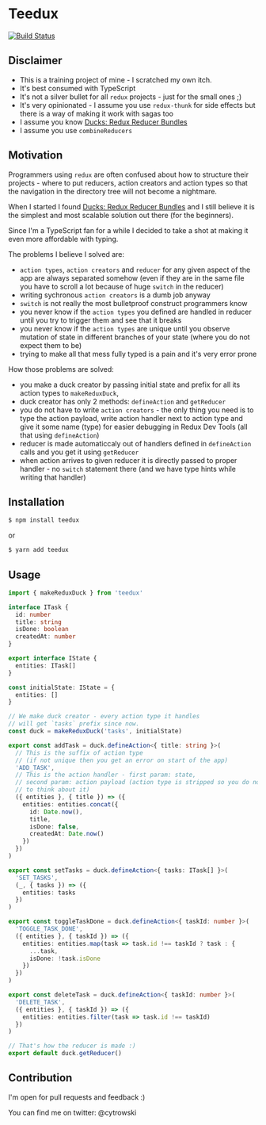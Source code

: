 # Teedux

[![Build Status](https://travis-ci.org/cytrowski/teedux.png?branch=master)](https://travis-ci.org/cytrowski/teedux)

## Disclaimer

- This is a training project of mine - I scratched my own itch.
- It's best consumed with TypeScript
- It's not a silver bullet for all `redux` projects - just for the small ones ;)
- It's very opinionated - I assume you use `redux-thunk` for side effects but there is a way of making it work with sagas too
- I assume you know [Ducks: Redux Reducer Bundles](https://github.com/erikras/ducks-modular-redux)
- I assume you use `combineReducers`

## Motivation

Programmers using `redux` are often confused about how to structure their projects - where to put reducers, action creators and action types so that the navigation in the directory tree will not become a nightmare. 

When I started I found [Ducks: Redux Reducer Bundles](https://github.com/erikras/ducks-modular-redux) and I still believe it is the simplest and most scalable solution out there (for the beginners).

Since I'm a TypeScript fan for a while I decided to take a shot at making it even more affordable with typing.

The problems I believe I solved are:

- `action types`, `action creators` and `reducer` for any given aspect of the app are always separated somehow (even if they are in the same file you have to scroll a lot because of huge `switch` in the reducer)
- writing sychronous `action creators` is a dumb job anyway
- `switch` is not really the most bulletproof construct programmers know
- you never know if the `action types` you defined are handled in reducer until you try to trigger them and see that it breaks
- you never know if the `action types` are unique until you observe mutation of state in different branches of your state (where you do not expect them to be)
- trying to make all that mess fully typed is a pain and it's very error prone

How those problems are solved:

- you make a duck creator by passing initial state and prefix for all its action types to `makeReduxDuck`, 
- duck creator has only 2 methods: `defineAction` and `getReducer`
- you do not have to write `action creators` - the only thing you need is to type the action payload, write action handler next to action type and give it some name (type) for easier debugging in Redux Dev Tools (all that using `defineAction`)
- reducer is made automaticcaly out of handlers defined in `defineAction` calls and you get it using `getReducer`
- when action arrives to given reducer it is directly passed to proper handler - no `switch` statement there (and we have type hints while writing that handler)

## Installation

```bash
$ npm install teedux
```
or
```bash
$ yarn add teedux
```

## Usage

```typescript
import { makeReduxDuck } from 'teedux'

interface ITask {
  id: number
  title: string
  isDone: boolean
  createdAt: number
}

export interface IState {
  entities: ITask[]
}

const initialState: IState = {
  entities: []
}

// We make duck creator - every action type it handles
// will get `tasks` prefix since now.
const duck = makeReduxDuck('tasks', initialState)

export const addTask = duck.defineAction<{ title: string }>(
  // This is the suffix of action type 
  // (if not unique then you get an error on start of the app)
  'ADD_TASK', 
  // This is the action handler - first param: state, 
  // second param: action payload (action type is stripped so you do not have 
  // to think about it)
  ({ entities }, { title }) => ({
    entities: entities.concat({
      id: Date.now(),
      title,
      isDone: false,
      createdAt: Date.now()
    })
  })
)

export const setTasks = duck.defineAction<{ tasks: ITask[] }>(
  'SET_TASKS',
  (_, { tasks }) => ({
    entities: tasks
  })
)

export const toggleTaskDone = duck.defineAction<{ taskId: number }>(
  'TOGGLE_TASK_DONE',
  ({ entities }, { taskId }) => ({
    entities: entities.map(task => task.id !== taskId ? task : {
      ...task,
      isDone: !task.isDone
    })
  })
)

export const deleteTask = duck.defineAction<{ taskId: number }>(
  'DELETE_TASK',
  ({ entities }, { taskId }) => ({
    entities: entities.filter(task => task.id !== taskId)
  })
)

// That's how the reducer is made :)
export default duck.getReducer()
```

## Contribution

I'm open for pull requests and feedback :) 

You can find me on twitter: @cytrowski
